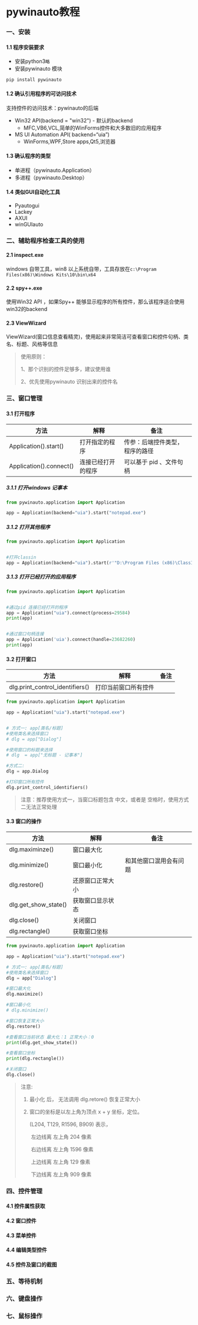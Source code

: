 # pywinauto教程

### 一、安装

#### 1.1 程序安装要求

- 安装python3`略`
- 安装pywinauto 模块

```
pip install pywinauto
```

#### 1.2 确认引用程序的可访问技术

支持控件的访问技术：pywinauto的后端

- Win32 API(backend = "win32") - 默认的backend
  - MFC,VB6,VCL,简单的WinForms控件和大多数旧的应用程序
- MS UI Automation API( backend=“uia”)
  - WinForms,WPF,Store apps,Qt5,浏览器

#### 1.3 确认程序的类型

- 单进程（pywinauto.Application）
- 多进程（pywinauto.Desktop）

#### 1.4 类似GUI自动化工具

- Pyautogui
- Lackey
- AXUI
- winGUIauto

### 二、辅助程序检查工具的使用

#### 2.1 inspect.exe

windows 自带工具，win8 以上系统自带，工具存放在`c:\Program Files(x86)\Windows Kits\10\bin\x64`

#### 2.2 spy++.exe

使用Win32 API ，如果Spy++ 能够显示程序的所有控件，那么该程序适合使用win32的backend

#### 2.3 ViewWizard

ViewWizard(窗口信息查看精灵)，使用起来非常简洁可查看窗口和控件句柄、类名、标题、风格等信息



> 使用原则：
>
> 1、那个识别的控件足够多，建议使用谁
>
> 2、优先使用pywinauto 识别出来的控件名

### 三、窗口管理

#### 3.1 打开程序

| 方法                    | 解释               | 备注                           |
| ----------------------- | ------------------ | ------------------------------ |
| Application().start()   | 打开指定的程序     | 传参：后端控件类型，程序的路径 |
| Application().connect() | 连接已经打开的程序 | 可以基于 pid 、文件句柄        |



##### 3.1.1 打开windows 记事本

```python
from pywinauto.application import Application

app = Application(backend="uia").start("notepad.exe")
```

##### 3.1.2 打开其他程序

```python
from pywinauto.application import Application


#打开classin
app = Application(backend="uia").start(r'"D:\Program Files (x86)\ClassIn\ClassIn.exe"')

```

##### 3.1.3 打开已经打开的应用程序

```python
from pywinauto.application import Application


#通过pid 连接已经打开的程序
app = Application("uia").connect(process=29584)
print(app)


#通过窗口句柄连接
app = Application('uia').connect(handle=23682260)
print(app)
```



#### 3.2 打开窗口

| 方法                            | 解释                 | 备注 |
| ------------------------------- | -------------------- | ---- |
| dlg.print_control_identifiers() | 打印当前窗口所有控件 |      |



```python
from pywinauto.application import Application

app = Application("uia").start("notepad.exe")


# 方式一: app[类名/标题]
#使用类名来选择窗口
# dlg = app["Dialog"]

#使用窗口的标题来选择
# dlg  = app["无标题 - 记事本"]

#方式二:
dlg = app.Dialog

#打印窗口所有控件
dlg.print_control_identifiers()

```

> 注意：推荐使用方式一，当窗口标题包含 中文，或者是 空格时，使用方式二无法正常处理

#### 3.3 窗口的操作

| 方法                 | 解释             | 备注                   |
| -------------------- | ---------------- | ---------------------- |
| dlg.maximinze()      | 窗口最大化       |                        |
| dlg.minimize()       | 窗口最小化       | 和其他窗口混用会有问题 |
| dlg.restore()        | 还原窗口正常大小 |                        |
| dlg.get_show_state() | 获取窗口显示状态 |                        |
| dlg.close()          | 关闭窗口         |                        |
| dlg.rectangle()      | 获取窗口坐标     |                        |



```python
from pywinauto.application import Application

app = Application("uia").start("notepad.exe")

# 方式一: app[类名/标题]
#使用类名来选择窗口
dlg = app["Dialog"]

#窗口最大化
dlg.maximize()

#窗口最小化
# dlg.minimize()

#窗口恢复正常大小
dlg.restore()

#查看窗口当前状态 最大化：1 正常大小：0
print(dlg.get_show_state())

#查看窗口坐标
print(dlg.rectangle())

#关闭窗口
dlg.close()
```



> 注意:
>
>   1. 最小化 后， 无法调用 dlg.retore() 恢复正常大小
>
>   2. 窗口的坐标是以左上角为顶点 x + y 坐标，定位。
>
>      (L204, T129, R1596, B909) 表示，
>
>      ​		左边线离 左上角 204 像素
>
>      ​		右边线离 左上角 1596 像素
>
>      ​        上边线离 左上角 129  像素
>
>      ​        下边线离 左上角 909  像素

### 四、控件管理

#### 4.1 控件属性获取

#### 4.2  窗口控件

#### 4.3 菜单控件

#### 4.4 编辑类型控件

#### 4.5 控件及窗口的截图

### 五、等待机制

### 六、键盘操作

### 七、鼠标操作



